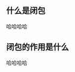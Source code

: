 <!--
 * @Descripttion:
 * @version:
 * @Author: Gou xuefei
 * @Email:
 * @Date: 2022-02-20 16:43:24
 * @LastEditors: sueRimn
 * @LastEditTime: 2022-02-20 19:47:12
-->

## 什么是闭包

哈哈哈哈

## 闭包的作用是什么

哈哈哈哈
